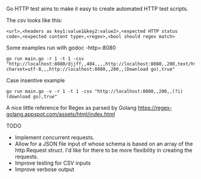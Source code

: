 Go HTTP test aims to make it easy to create automated HTTP test scripts.

The csv looks like this:

    <url>,<headers as key1:value1&key2:value2>,<expected HTTP status code>,<expected content type>,<regex>,<bool should regex match>


Some examples run with godoc -http=:8080

    go run main.go -r 1 -t 1 -csv "http://localhost:8080/djjff,,404,,,,http://localhost:8080,,200,text/html; charset=utf-8,,,http://localhost:8080,,200,,(Download go),true"

Case insentive example

    go run main.go -v -r 1 -t 1 -csv "http://localhost:8080,,200,,(?i)(download go),true"


A nice little reference for Regex as parsed by Golang
https://regex-golang.appspot.com/assets/html/index.html

 TODO

 * Implement concurrent requests.
 * Allow for a JSON file input of whose schema is based on an array of the http.Request struct. I'd like for there to be more flexibility in creating the requests.
 * Improve testing for CSV inputs
 * Improve verbose output

